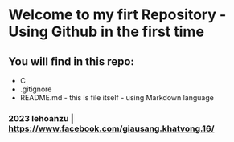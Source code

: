 # Welcome to my firt Repository - Using Github in the first time

## You will find in this repo:

* C
* .gitignore 
* README.md - this is file itself - using Markdown language

### 2023 lehoanzu | https://www.facebook.com/giausang.khatvong.16/